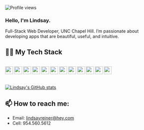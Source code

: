 ![Profile views](https://gpvc.arturio.dev/lindsayreiner)
<br>
### Hello, I'm Lindsay.

Full-Stack Web Developer, UNC Chapel Hill. I’m passionate about developing apps that are beautiful, useful, and intuitive.

## 👩‍💻 My Tech Stack
<br>
<code><img height="25" src="https://img.shields.io/badge/React-20232A?style=for-the-badge&logo=react&logoColor=61DAFB"></code>
<code><img height="25" src="https://img.shields.io/badge/Material%20UI-007FFF?style=for-the-badge&logo=mui&logoColor=white"></code>
<code><img height="25" src="https://img.shields.io/badge/JavaScript-323330?style=for-the-badge&logo=javascript&logoColor=F7DF1E"></code>
<code><img height="25" src="https://img.shields.io/badge/Node.js-339933?style=for-the-badge&logo=nodedotjs&logoColor=white"></code>
<code><img height="25" src="https://img.shields.io/badge/npm-CB3837?style=for-the-badge&logo=npm&logoColor=white"></code>
<code><img height="25" src="https://img.shields.io/badge/HTML5-E34F26?style=for-the-badge&logo=html5&logoColor=white"></code>
<code><img height="25" src="https://img.shields.io/badge/CSS3-1572B6?style=for-the-badge&logo=css3&logoColor=white"></code>
<code><img height="25" src="https://img.shields.io/badge/json-5E5C5C?style=for-the-badge&logo=json&logoColor=white"></code>
<code><img height="25" src="https://img.shields.io/badge/Sequelize-52B0E7?style=for-the-badge&logo=Sequelize&logoColor=white"></code>
<code><img height="25" src="https://img.shields.io/badge/MySQL-005C84?style=for-the-badge&logo=mysql&logoColor=white"></code>
<code><img height="25" src="https://img.shields.io/badge/MongoDB-4EA94B?style=for-the-badge&logo=mongodb&logoColor=white"></code>
<code><img height="25" src="https://img.shields.io/badge/GIT-E44C30?style=for-the-badge&logo=git&logoColor=white"></code>
<br>
<br>

[![Lindsay's GitHub stats](https://github-readme-stats.vercel.app/api?username=lindsayreiner&count_private=true&hide=stars&theme=radical)](https://github.com/anuraghazra/github-readme-stats)



## 📫 How to reach me: 

- Email: lindsayreiner@hey.com
- Cell: 954.560.5612



